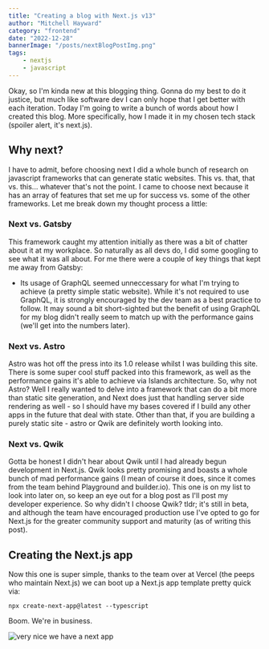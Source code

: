 ```yaml
---
title: "Creating a blog with Next.js v13"
author: "Mitchell Hayward"
category: "frontend"
date: "2022-12-28"
bannerImage: "/posts/nextBlogPostImg.png"
tags:
    - nextjs
    - javascript
---
```


Okay, so I'm kinda new at this blogging thing. Gonna do my best to do it justice, but much like software dev I can only hope that I get better with each iteration. Today I'm going to write a bunch of words about how I created this blog. More specifically, how I made it in my chosen tech stack (spoiler alert, it's next.js).

## Why next?

I have to admit, before choosing next I did a whole bunch of research on javascript frameworks that can generate static websites. This vs. that, that vs. this... whatever that's not the point. I came to choose next because it has an array of features that set me up for success vs. some of the other frameworks. Let me break down my thought process a little:

### Next vs. Gatsby

This framework caught my attention initially as there was a bit of chatter about it at my workplace. So naturally as all devs do, I did some googling to see what it was all about. For me there were a couple of key things that kept me away from Gatsby:

- Its usage of GraphQL seemed unneccessary for what I'm trying to achieve (a pretty simple static website). While it's not required to use GraphQL, it is strongly encouraged by the dev team as a best practice to follow. It may sound a bit short-sighted but the benefit of using GraphQL for my blog didn't really seem to match up with the performance gains (we'll get into the numbers later).

### Next vs. Astro

Astro was hot off the press into its 1.0 release whilst I was building this site. There is some super cool stuff packed into this framework, as well as the performance gains it's able to achieve via Islands architecture. So, why not Astro? Well I really wanted to delve into a framework that can do a bit more than static site generation, and Next does just that handling server side rendering as well - so I should have my bases covered if I build any other apps in the future that deal with state. Other than that, if you are building a purely static site - astro or Qwik are definitely worth looking into.

### Next vs. Qwik

Gotta be honest I didn't hear about Qwik until I had already begun development in Next.js. Qwik looks pretty promising and boasts a whole bunch of mad performance gains (I mean of course it does, since it comes from the team behind Playground and builder.io). This one is on my list to look into later on, so keep an eye out for a blog post as I'll post my developer experience. So why didn't I choose Qwik? tldr; it's still in beta, and although the team have encouraged production use I've opted to go for Next.js for the greater community support and maturity (as of writing this post).

## Creating the Next.js app

Now this one is super simple, thanks to the team over at Vercel (the peeps who maintain Next.js) we can boot up a Next.js app template pretty quick via:

```shell
npx create-next-app@latest --typescript
```

Boom. We're in business.

![very nice we have a next app](https://media.tenor.com/rbsk4-L0u9gAAAAM/joinharudimaciel.gif)
